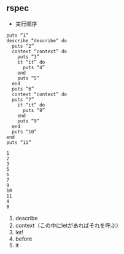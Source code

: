 ## rspec
- 実行順序
```
puts “1”
describe “describe” do
  puts “2”
  context “context” do
    puts “3”
    it “it” do
      puts “4”
    end
    puts “5”
  end
  puts “6”
  context “context” do
  puts “7”
    it “it” do
      puts “8”
    end
    puts “9”
  end
  puts “10”
end
puts “11”

1
2
3
5
6
7
9
10
11
4
8
```

1. describe
2. context（この中にletがあればそれを呼ぶ）
3. let!
4. before
5. it
